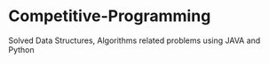 # Competitive-Programming
Solved Data Structures, Algorithms related problems using JAVA and Python
